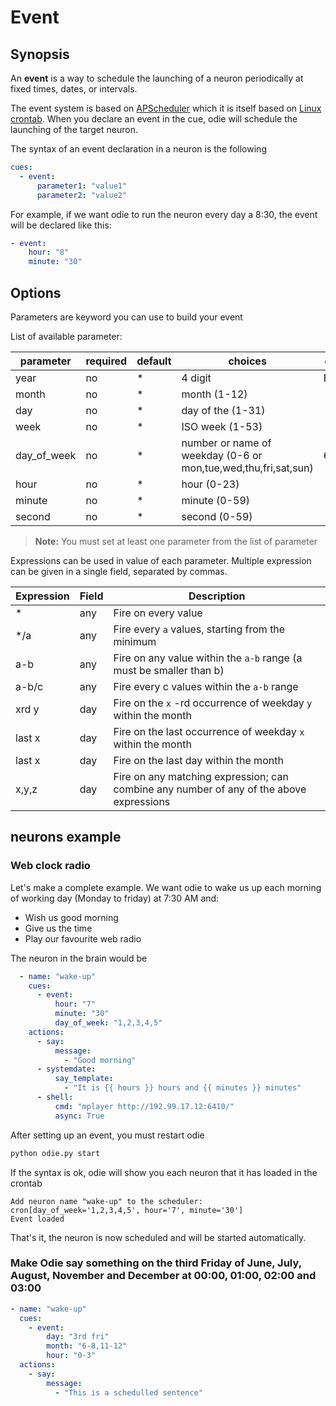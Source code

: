 # Event

## Synopsis

An **event** is a way to schedule the launching of a neuron periodically at fixed times, dates, or intervals.

The event system is based on [APScheduler](http://apscheduler.readthedocs.io/en/latest/modules/triggers/cron.html) which it is itself based on [Linux crontab](https://en.wikipedia.org/wiki/Cron). 
When you declare an event in the cue, odie will schedule the launching of the target neuron.

The syntax of an event declaration in a neuron is the following
```yml
cues:
  - event:
      parameter1: "value1"
      parameter2: "value2"
```

For example, if we want odie to run the neuron every day a 8:30, the event will be declared like this:
```yml
- event:
    hour: "8"
    minute: "30"
```

## Options

Parameters are keyword you can use to build your event

List of available parameter:

| parameter   | required | default | choices                                  | comment   |
| ----------- | -------- | ------- | ---------------------------------------- | --------- |
| year        | no       | *       | 4 digit                                  | E.g: 2016 |
| month       | no       | *       | month (1-12)                             |           |
| day         | no       | *       | day of the (1-31)                        |           |
| week        | no       | *       | ISO week (1-53)                          |           |
| day_of_week | no       | *       | number or name of weekday  (0-6 or mon,tue,wed,thu,fri,sat,sun) | 6=Sunday  |
| hour        | no       | *       | hour (0-23)                              |           |
| minute      | no       | *       | minute (0-59)                            |           |
| second      | no       | *       | second (0-59)                            |           |

> **Note:** You must set at least one parameter from the list of parameter

Expressions can be used in value of each parameter. Multiple expression can be given in a single field, separated by commas.

| Expression | Field | Description                              |
| ---------- | ----- | ---------------------------------------- |
| *          | any   | Fire on every value                      |
| */a        | any   | Fire every `a` values, starting from the minimum |
| a-b        | any   | Fire on any value within the `a-b` range (a must be smaller than b) |
| a-b/c      | any   | Fire every c values within the `a-b` range |
| xrd y      | day   | Fire on the `x` -rd occurrence of weekday `y` within the month |
| last x     | day   | Fire on the last occurrence of weekday `x` within the month |
| last x     | day   | Fire on the last day within the month    |
| x,y,z      | day   | Fire on any matching expression; can combine any number of any of the above expressions |


## neurons example

### Web clock radio

Let's make a complete example. We want odie to wake us up each morning of working day (Monday to friday) at 7:30 AM and:
- Wish us good morning
- Give us the time
- Play our favourite web radio

The neuron in the brain would be
```yml
  - name: "wake-up"
    cues:
      - event:
          hour: "7"
          minute: "30"
          day_of_week: "1,2,3,4,5"
    actions:
      - say:
          message:
            - "Good morning"
      - systemdate:
          say_template:
            - "It is {{ hours }} hours and {{ minutes }} minutes"
      - shell: 
          cmd: "mplayer http://192.99.17.12:6410/"
          async: True
```

After setting up an event, you must restart odie
```bash
python odie.py start
```

If the syntax is ok, odie will show you each neuron that it has loaded in the crontab
```
Add neuron name "wake-up" to the scheduler: cron[day_of_week='1,2,3,4,5', hour='7', minute='30']
Event loaded
```

That's it, the neuron is now scheduled and will be started automatically.


###  Make Odie say something on the third Friday of June, July, August, November and December at 00:00, 01:00, 02:00 and 03:00

```yml
- name: "wake-up"
  cues:
    - event:
        day: "3rd fri"        
        month: "6-8,11-12"
        hour: "0-3"        
  actions:
    - say:
        message:
          - "This is a schedulled sentence"
```
